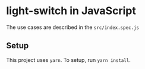 # light-switch in JavaScript

The use cases are described in the `src/index.spec.js`

## Setup

This project uses `yarn`.
To setup, run `yarn install`.

